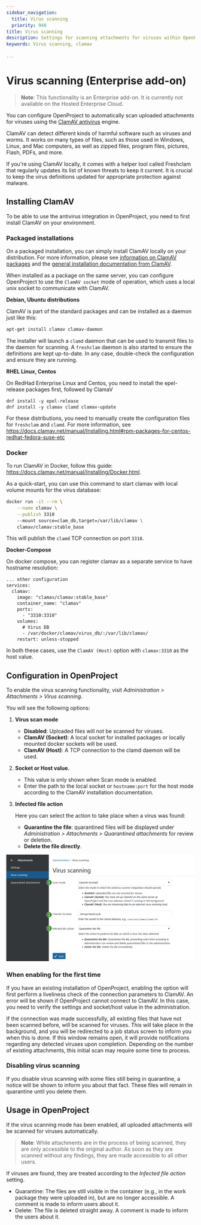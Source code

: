 ```yaml
---
sidebar_navigation:
  title: Virus scanning
  priority: 940
title: Virus scanning
description: Settings for scanning attachments for viruses within OpenProject
keywords: Virus scanning, clamav

---
```


# Virus scanning (Enterprise add-on)
> **Note**: This functionality is an Enterprise add-on. It is currently not available on the Hosted Enterprise Cloud.

You can configure OpenProject to automatically scan uploaded attachments for viruses using the [ClamAV antivirus](https://www.clamav.net/) engine.

ClamAV can detect different kinds of harmful software such as viruses and worms. It works on many types of files, such as those used in Windows, Linux, and Mac computers, as well as zipped files, program files, pictures, Flash, PDFs, and more.

If you're using ClamAV locally, it comes with a helper tool called Freshclam that regularly updates its list of known threats to keep it current. It is crucial to keep the virus definitions updated for appropriate protection against malware.

## Installing ClamAV

To be able to use the antivirus integration in OpenProject, you need to first install ClamAV on your environment.

### Packaged installations

On a packaged installation, you can simply install ClamAV locally on your distribution. For more information, please see [information on ClamAV packages](https://docs.clamav.net/manual/Installing/Packages.html) and the [general installation documentation from ClamAV](https://docs.clamav.net/manual/Installing.html).

When installed as a package on the same server, you can configure OpenProject to use the `ClamAV socket` mode of operation, which uses a local unix socket to communicate with ClamAV.



**Debian, Ubuntu distributions**

ClamAV is part of the standard packages and can be installed as a daemon just like this:

```bash
apt-get install clamav clamav-daemon
```

The installer will launch a `clamd` daemon that can be used to transmit files to the daemon for scanning. A `freshclam` daemon is also started to ensure the definitions are kept up-to-date. In any case, double-check the configuration and ensure they are running.



**RHEL Linux, Centos**

On RedHad Enterprise Linux and Centos, you need to install the epel-release packages first, followed by ClamaV

```
dnf install -y epel-release
dnf install -y clamav clamd clamav-update
```

For these distributions, you need to manually create the configuration files for `freshclam` and `clamd`.  For more information, see https://docs.clamav.net/manual/Installing.html#rpm-packages-for-centos-redhat-fedora-suse-etc 



### Docker

To run ClamAV in Docker, follow this guide: https://docs.clamav.net/manual/Installing/Docker.html.

As a quick-start, you can use this command to start clamav with local volume mounts for the virus database:

```bash
docker run -it --rm \
    --name clamav \
    --publish 3310
    --mount source=clam_db,target=/var/lib/clamav \
    clamav/clamav:stable_base
```

This will publish the `clamd` TCP connection on port `3310`. 



**Docker-Compose** 

On docker compose, you can register clamav as a separate service to have hostname resolution:

```
... other configuration
services:
  clamav:
    image: "clamav/clamav:stable_base"
    container_name: "clamav"
    ports:
      - "3310:3310"
    volumes:
      # Virus DB
      - /var/docker/clamav/virus_db/:/var/lib/clamav/
    restart: unless-stopped
```

In both these cases, use the `ClamAV (Host)` option with `clamav:3310` as the host value.



## Configuration in OpenProject

To enable the virus scanning functionality, visit *Administration > Attachments > Virus scanning*.

You will see the following options:

1. **Virus scan mode**
   - **Disabled**: Uploaded files will not be scanned for viruses.
   - **ClamAV (Socket)**: A local socket for installed packages or locally mounted docker sockets will be used.
   - **ClamAV (Host)**: A TCP connection to the clamd daemon will be used.
2. **Socket or Host value.**
   - This value is only shown when Scan mode is enabled.
   - Enter the path to the local socket or `hostname:port` for the host mode according to the ClamAV installation documentation.
3. **Infected file action**
   
   Here you can select the action to take place when a virus was found: 
   
   - **Quarantine the file**: quarantined files will be displayed under *Administration > Attachments > Quarantined attachments* for review or deletion.
   - **Delete the file directly**.

![Virus scanning settings socket](openproject_system_settings_virus_scanning.png)

### When enabling for the first time

If you have an existing installation of OpenProject, enabling the option will first perform a liveliness check of the connection parameters to ClamAV. An error will be shown if OpenProject cannot connect to ClamAV. In this case, you need to verify the settings and socket/host value in the administration.

If the connection was made successfully, all existing files that have not been scanned before, will be scanned for viruses. This will take place in the background, and you will be redirected to a job status screen to inform you when this is done. If this window remains open, it will provide notifications regarding any detected viruses upon completion. Depending on the number of existing attachments, this initial scan may require some time to process.

### Disabling virus scanning

If you disable virus scanning with some files still being in quarantine, a notice will be shown to inform you about that fact. These files will remain in quarantine until you delete them.

## Usage in OpenProject

If the virus scanning mode has been enabled, all uploaded attachments will be scanned for viruses automatically.

> **Note**: While attachments are in the process of being scanned, they are only accessible to the original author. As soon as they are scanned without any findings, they are made accessible to all other users.

If viruses are found, they are treated according to the *Infected file action* setting. 

- Quarantine: The files are still visible in the container (e.g., in the work package they were uploaded in), but are no longer accessible. A comment is made to inform users about it.
- Delete: The file is deleted straight away. A comment is made to inform the users about it.

